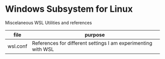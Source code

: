 # Windows Subsystem for Linux
Miscelaneous WSL Utilities and references

|file|purpose|
|---|---|
|wsl.conf|References for different settings I am experimenting with WSL|
